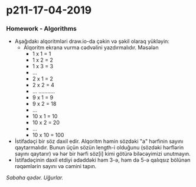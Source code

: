 # p211-17-04-2019

### Homework - Algorithms
- Aşağıdakı alqoritmləri draw.io-da çəkin və şəkil olaraq yükləyin:
  - Alqoritm ekrana vurma cədvəlini yazdırmalıdır. Məsələn
    - 1 x 1 = 1
    - 1 x 2 = 2
    - 1 x 3 = 3
    - ...
    - 2 x 1 = 2
    - 2 x 2 = 4
    - ...
    ...........
    - 9 x 1 = 9
    - 9 x 2 = 18
    - ...
    - 10 x 1 = 10
    - 10 x 2 = 20
    - ...
    - 10 x 10 = 100
- İstifadəçi bir söz daxil edir. Alqoritm həmin sözdəki "a" hərfinin sayını qaytarmalıdır. Bunun üçün sözün length-i olduğunu (sözdəki hərflərin sayını qaytarır) və hər bir hərfi söz[i] kimi götürə biləcəyimizi unutmayın.
- İstifadəçinin daxil etdiyi ədəddəki həm 3-ə, həm də 5-ə qalıqsız bölünən rəqəmlərin sayını və cəmini tapın.

*Sabaha qədər. Uğurlar.*
